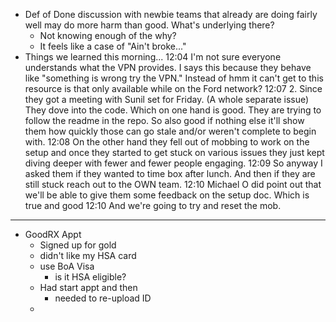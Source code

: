- Def of Done discussion with newbie teams that already are doing fairly well may do more harm than good. What's underlying there?
	- Not knowing enough of the why?
	- It feels like a case of "Ain't broke..."
- Things we learned this morning...
  12:04
  I'm not sure everyone understands what the VPN provides. I says this because they behave like "something is wrong try the VPN." Instead of hmm it can't get to this resource is that only available while on the Ford network?
  12:07
  2. Since they got a meeting with Sunil set for Friday. (A whole separate issue) They dove into the code. Which on one hand is good. They are trying to follow the readme in the repo. So also good if nothing else it'll show them how quickly those can go stale and/or weren't complete to begin with.
  12:08
  On the other hand they fell out of mobbing to work on the setup and once they started to get stuck on various issues they just kept diving deeper with fewer and fewer people engaging.
  12:09
  So anyway I asked them if they wanted to time box after lunch. And then if they are still stuck reach out to the OWN team.
  12:10
  Michael O did point out that we'll be able to give them some feedback on the setup doc. Which is true and good
  12:10
  And we're going to try and reset the mob.
- ---
- GoodRX Appt
	- Signed up for gold
	- didn't like my HSA card
	- use BoA Visa
		- is it HSA eligible?
	- Had start appt and then
		- needed to re-upload ID
	-